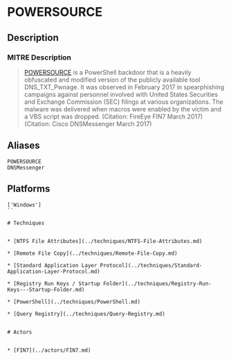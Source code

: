 
# POWERSOURCE

## Description

### MITRE Description

> [POWERSOURCE](https://attack.mitre.org/software/S0145) is a PowerShell backdoor that is a heavily obfuscated and modified version of the publicly available tool DNS_TXT_Pwnage. It was observed in February 2017 in spearphishing campaigns against personnel involved with United States Securities and Exchange Commission (SEC) filings at various organizations. The malware was delivered when macros were enabled by the victim and a VBS script was dropped. (Citation: FireEye FIN7 March 2017) (Citation: Cisco DNSMessenger March 2017)

## Aliases

```
POWERSOURCE
DNSMessenger
```

## Platforms

```
['Windows']
``

# Techniques


* [NTFS File Attributes](../techniques/NTFS-File-Attributes.md)

* [Remote File Copy](../techniques/Remote-File-Copy.md)
    
* [Standard Application Layer Protocol](../techniques/Standard-Application-Layer-Protocol.md)
    
* [Registry Run Keys / Startup Folder](../techniques/Registry-Run-Keys---Startup-Folder.md)
    
* [PowerShell](../techniques/PowerShell.md)
    
* [Query Registry](../techniques/Query-Registry.md)
    

# Actors


* [FIN7](../actors/FIN7.md)


